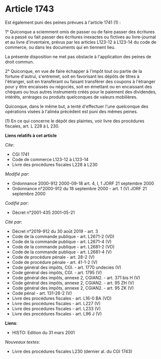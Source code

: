 # Article 1743

Est également puni des peines prévues à l'article 1741 (1) :

1° Quiconque a sciemment omis de passer ou de faire passer des écritures ou a passé ou fait passer des écritures inexactes ou
fictives au livre-journal et au livre d'inventaire, prévus par les articles L123-12 à L123-14 du code de commerce, ou dans
les documents qui en tiennent lieu.

La présente disposition ne met pas obstacle à l'application des peines de droit commun.

2° Quiconque, en vue de faire échapper à l'impôt tout ou partie de la fortune d'autrui, s'entremet, soit en favorisant les
dépôts de titres à l'étranger, soit en transférant ou faisant transférer des coupons à l'étranger pour y être encaissés ou
négociés, soit en émettant ou en encaissant des chèques ou tous autres instruments créés pour le paiement des dividendes,
intérêts, arrérages ou produits quelconques de valeurs mobilières.

Quiconque, dans le même but, a tenté d'effectuer l'une quelconque des opérations visées à l'alinéa précédent est puni des
mêmes peines.

(1) En ce qui concerne le dépôt des plaintes, voir livre des procédures fiscales, art. L 228 à L 230.

**Liens relatifs à cet article**

_Cite_:

  - CGI 1741
  - Code de commerce L123-12 à L123-14
  - Livre des procédures fiscales L228 à L230

_Modifié par_:

  - Ordonnance 2000-912 2000-09-18 art. 4, I, 1 JORF 21 septembre 2000
  - Ordonnance n°2000-912 du 18 septembre 2000 - art. 1 (V) JORF 21 septembre 2000

_Codifié par_:

  - Décret n°2001-435 2001-05-21

_Cité par_:

  - Décret n°2019-912 du 30 août 2019 - art. 3
  - Code de la commande publique - art. L2671-2 (VD)
  - Code de la commande publique - art. L2671-4 (V)
  - Code de la commande publique - art. L2681-2 (VD)
  - Code de la commande publique - art. L2681-4 (V)
  - Code de procédure pénale - art. 28-2 (V)
  - Code de procédure pénale - art. 41-1-2 (V)
  - Code général des impôts, CGI. - art. 1770 undecies (V)
  - Code général des impôts, CGI. - art. 1795 (V)
  - Code général des impôts, annexe 2, CGIAN2. - art. 371 bis H (V)
  - Code général des impôts, annexe 2, CGIAN2. - art. 95 ZH (V)
  - Code général des impôts, annexe 2, CGIAN2. - art. 95 ZK (V)
  - Code pénal - art. 131-26-2 (V)
  - Livre des procédures fiscales - art. L16-0 BA (VD)
  - Livre des procédures fiscales - art. L227 (V)
  - Livre des procédures fiscales - art. L233 (V)
  - Livre des procédures fiscales - art. L96 J (V)

**Liens**:

  - HISTO: Edition du 31 mars 2001

_Nouveaux textes_:

  - Livre des procédures fiscales L230 (dernier al. du CGI 1743)
